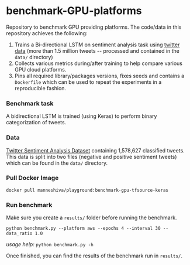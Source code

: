 # benchmark-GPU-platforms
Repository to benchmark GPU providing platforms. The code/data in this repository achieves the following:
1. Trains a Bi-directional LSTM on sentiment analysis task using [twitter data](http://thinknook.com/twitter-sentiment-analysis-training-corpus-dataset-2012-09-22/) (more than 1.5 million tweets -- processed and contained in the `data/` directory)
2. Collects various metrics during/after training to help compare various GPU cloud platforms.
3. Pins all required library/packages versions, fixes seeds and contains a `Dockerfile` which can be used to repeat the experiments in a reproducible fashion.

### Benchmark task
A bidirectional LSTM is trained (using Keras) to perform binary categorization of tweets.
### Data
[Twitter Sentiment Analysis Dataset](http://thinknook.com/twitter-sentiment-analysis-training-corpus-dataset-2012-09-22/) containing 1,578,627 classified tweets. This data is split into two files (negative and positive sentiment tweets) which can be found in the `data/` directory.
### Pull Docker Image
`docker pull manneshiva/playground:benchmark-gpu-tfsource-keras`
### Run benchmark
Make sure you create a `results/` folder before running the benchmark.

`python benchmark.py --platform aws --epochs 4 --interval 30 --data_ratio 1.0`

*usage help:* `python benchmark.py -h`

Once finished, you can find the results of the benchmark run in `results/`.
